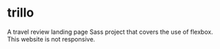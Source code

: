 # trillo

A travel review landing page Sass project that covers the use of flexbox. This website is not responsive.
